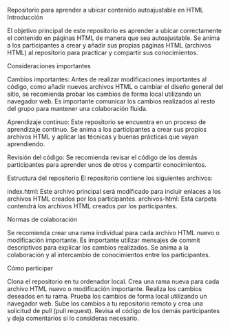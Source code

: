 Repositorio para aprender a ubicar contenido autoajustable en HTML
Introducción

El objetivo principal de este repositorio es aprender a ubicar correctamente el contenido en páginas HTML de manera que sea autoajustable. 
Se anima a los participantes a crear y añadir sus propias páginas HTML (archivos HTML) al repositorio para practicar y compartir sus conocimientos.

Consideraciones importantes

Cambios importantes: Antes de realizar modificaciones importantes al código, como añadir nuevos archivos HTML o cambiar el diseño general del sitio, se recomienda 
probar los cambios de forma local utilizando un navegador web. Es importante comunicar los cambios realizados al resto del grupo para mantener una colaboración fluida.

Aprendizaje continuo: Este repositorio se encuentra en un proceso de aprendizaje continuo. Se anima a los participantes a crear sus propios archivos HTML y aplicar 
las técnicas y buenas prácticas que vayan aprendiendo.

Revisión del código: Se recomienda revisar el código de los demás participantes para aprender unos de otros y compartir conocimientos.

Estructura del repositorio
El repositorio contiene los siguientes archivos:

index.html: Este archivo principal será modificado para incluir enlaces a los archivos HTML creados por los participantes.
archivos-html: Esta carpeta contendrá los archivos HTML creados por los participantes.

Normas de colaboración

Se recomienda crear una rama individual para cada archivo HTML nuevo o modificación importante.
Es importante utilizar mensajes de commit descriptivos para explicar los cambios realizados.
Se anima a la colaboración y al intercambio de conocimientos entre los participantes.

Cómo participar

Clona el repositorio en tu ordenador local.
Crea una rama nueva para cada archivo HTML nuevo o modificación importante.
Realiza los cambios deseados en tu rama.
Prueba los cambios de forma local utilizando un navegador web.
Sube los cambios a tu repositorio remoto y crea una solicitud de pull (pull request).
Revisa el código de los demás participantes y deja comentarios si lo consideras necesario.
